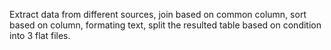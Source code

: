 Extract data from different sources, 
join based on common column,
sort based on column,
formating text,
split the resulted table based on condition into 3 flat files.
